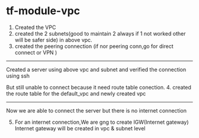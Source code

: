 # tf-module-vpc
1. Created the VPC
2. created the 2 subnets(good to maintain 2 always if 1 not worked other will be safer side) in above vpc.
3. created the peering connection
(if nor peering conn,go for direct connect or VPN )
******
Created a server using above vpc and subnet and verified the connection using ssh

But still unable to connect because it need route table conection.
4. created the route table for the default_vpc and newly created vpc
****
Now we are able to connect the server but there is no internet connection

5. For an internet connection,We are gng to create IGW(Internet gateway)
Internet gateway will be created in vpc & subnet level